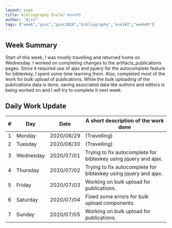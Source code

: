 ```yaml
---
layout: page
title: bibliography Eval#2 Week#5
author: "Ajit"
tags: ["week","gsoc","gsoc2020","bibliography","eval#2","week#5"]
---
```


## Week Summary

Start of this week, I was mostly travelling and returned home on Wednesday. I worked on completing changes to the artifacts_publications pages. Since it required use of ajax and jquery for the autocomplete feature for bibtexkey, I spent some time learning them. Also, completed most of the work for bulk upload of publications. While the bulk uploading of the publications data is done, saving associated data like authors and editors is being worked on and I will try to complete it next week.

## Daily Work Update

|\#|Day|Date|A short description of the work done|  
|---	|---	|---	|---	|  
|1   	| Monday 	|   2020/06/29	|   (Travelling)	|  
|2   	| Tuesday  	|   2020/06/30	|   (Travelling)	|  
|3   	| Wednesday  	|  2020/07/01 	|   Trying to fix autocomplete for bibtexkey using jquery and ajax.	|  
|4   	| Thursday  	|   2020/07/02	|   Trying to fix autocomplete for bibtexkey using jquery and ajax.	|  
|5   	| Friday  	|   2020/07/03	|   Working on bulk upload for publications.	|  
|6   	| Saturday  	|   2020/07/04	|   Fixed some errors for bulk upload components.	|  
|7   	| Sunday  	|   2020/07/05	|   Working on bulk upload for publications.	|  
